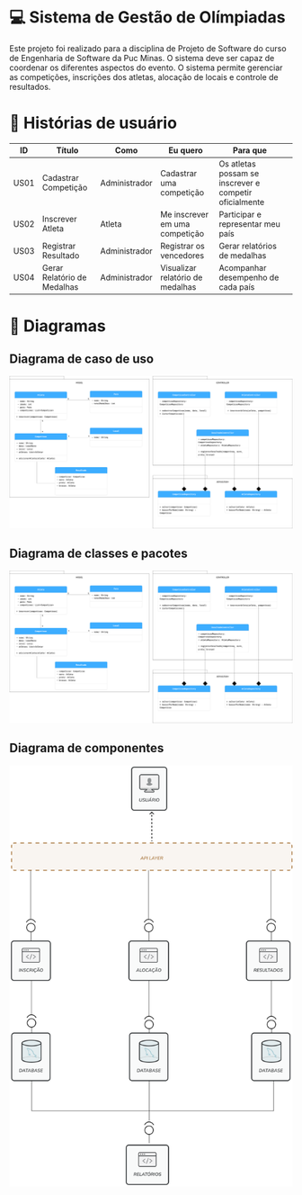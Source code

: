 
# 💻 Sistema de Gestão de Olímpiadas

Este projeto foi realizado para a disciplina de Projeto de Software do curso de Engenharia de Software da Puc Minas. O sistema  deve ser capaz de coordenar os diferentes aspectos do evento. O sistema permite gerenciar as competições, inscrições dos atletas, alocação de locais e controle de resultados.

# 📝 Histórias de usuário
| **ID** | **Título**                  | **Como**  | **Eu quero**  | **Para que** ||
|--------|------------------------------|--------------------|---------------------|------------------------|---------------------------|
| US01      | Cadastrar Competição         | Administrador     | Cadastrar uma competição | Os atletas possam se inscrever e competir oficialmente 
| US02      | Inscrever Atleta             | Atleta           | Me inscrever em uma competição | Participar e representar meu país | 
| US03    | Registrar Resultado          | Administrador     | Registrar os vencedores | Gerar relatórios de medalhas | 
| US04      | Gerar Relatório de Medalhas  | Administrador     | Visualizar relatório de medalhas | Acompanhar desempenho de cada país  |

# 📌 Diagramas
## Diagrama de caso de uso
<img  src="https://github.com/giuvanna/Trabalho-01-PJ/blob/main/ClassDiagram.png"/>

## Diagrama de classes e pacotes
<img  src="https://github.com/giuvanna/Trabalho-01-PJ/blob/main/ClassDiagram.png"/>

## Diagrama de componentes
<img  src="https://github.com/giuvanna/Trabalho-01-PJ/blob/main/ComponentsDiagram.png"/>
